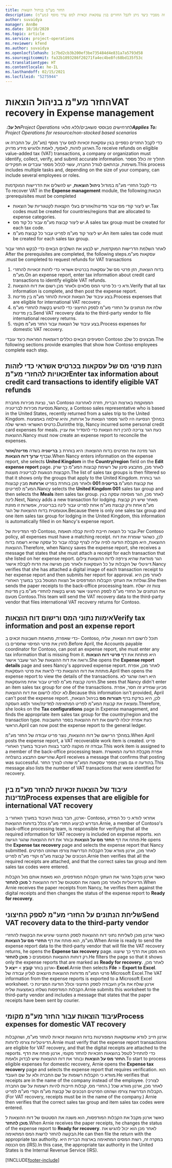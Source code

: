 ```yaml
---
title: החזר מע"מ בניהול הוצאות
description: נושא זה מסביר כיצד ניתן לקבל החזרים בגין עסקאות זכאיות למס ערך מוסף (מע"מ).
author: suvaidya
manager: AnnBe
ms.date: 10/10/2020
ms.topic: article
ms.service: project-operations
ms.reviewer: kfend
ms.author: suvaidya
ms.openlocfilehash: 1c7bd2cb3b200ef3be735484d4e831a7a5793d58
ms.sourcegitcommit: fa32b1893286f20271fa4ec4be8fc68bd135f53c
ms.translationtype: HT
ms.contentlocale: he-IL
ms.lasthandoff: 02/15/2021
ms.locfileid: "5275944"
---
```

# <a name="vat-recovery-in-expense-management"></a><span data-ttu-id="c44aa-103">החזר מע"מ בניהול הוצאות</span><span class="sxs-lookup"><span data-stu-id="c44aa-103">VAT recovery in Expense management</span></span>

<span data-ttu-id="c44aa-104">_**חל על:** ‏Project Operations לתרחישים מבוססי משאבים/ללא מלאי_</span><span class="sxs-lookup"><span data-stu-id="c44aa-104">_**Applies To:** Project Operations for resource/non-stocked based scenarios_</span></span>

<span data-ttu-id="c44aa-105">כדי לקבל החזרים כספיים בגין עסקאות זכאיות למס ערך מוסף (מע"מ), על החברה או הארגון לזהות, לאסוף, לאמת ולהגיש מידע מדויק.</span><span class="sxs-lookup"><span data-stu-id="c44aa-105">To receive refunds on eligible value-added tax (VAT) transactions, a company or organization must identify, collect, verify, and submit accurate information.</span></span> <span data-ttu-id="c44aa-106">תהליך זה כולל מספר משימות, ובהתאם לגודל החברה, עשוי לכלול מספר עובדים או תפקידים.</span><span class="sxs-lookup"><span data-stu-id="c44aa-106">This process includes multiple tasks and, depending on the size of your company, can include several employees or roles.</span></span>

<span data-ttu-id="c44aa-107">כדי לקבל החזרי מע"מ במודול **ניהול הוצאות**, יש להשלים את ה‏‫דרישות המוקדמות הבאות:</span><span class="sxs-lookup"><span data-stu-id="c44aa-107">To recover VAT in the **Expense management** module, the following prerequisites must be completed:</span></span>

- <span data-ttu-id="c44aa-108">יש ליצור קודי מס עבור מדינות/אזורים בעלי הקצאות לקטגוריות של הוצאות.</span><span class="sxs-lookup"><span data-stu-id="c44aa-108">Tax codes must be created for countries/regions that are allocated to expense categories.</span></span>
- <span data-ttu-id="c44aa-109">יש ליצור קבוצת מע"מ עבור כל קוד מס.</span><span class="sxs-lookup"><span data-stu-id="c44aa-109">A sales tax group must be created for each tax code.</span></span>
- <span data-ttu-id="c44aa-110">יש ליצור קוד מע"מ לפריט עבור כל קבוצת מע"מ.</span><span class="sxs-lookup"><span data-stu-id="c44aa-110">An item sales tax code must be created for each sales tax group.</span></span>

<span data-ttu-id="c44aa-111">לאחר השלמת ‏‫הדרישות המוקדמות, יש לבצע את השלבים הבאים כדי לבקש החזר עבור עסקאות מע"מ.</span><span class="sxs-lookup"><span data-stu-id="c44aa-111">After the prerequisites are completed, the following steps must be completed to request refunds for VAT transactions.</span></span>

1. <span data-ttu-id="c44aa-112">בדוח הוצאות, הזן פרטי מס של עסקאות בכרטיס אשראי כדי לזהות זכאויות להחזרי מע"מ.</span><span class="sxs-lookup"><span data-stu-id="c44aa-112">On an expense report, enter tax information about credit card transactions to identify eligible VAT refunds.</span></span>
2. <span data-ttu-id="c44aa-113">ודא כי כל פרטי המס מלאים ולאחר מכן רשום את דוח ההוצאות.</span><span class="sxs-lookup"><span data-stu-id="c44aa-113">Verify that all tax information is complete, and then post the expense report.</span></span>
3. <span data-ttu-id="c44aa-114">בצע עיבוד של הוצאות זכאיות להחזר מע"מ בין מדינות.</span><span class="sxs-lookup"><span data-stu-id="c44aa-114">Process expenses that are eligible for international VAT recovery.</span></span>
4. <span data-ttu-id="c44aa-115">שלח את הנתונים על החזרי מע"מ לספק החיצוני כדי להגיש בקשות להחזרי מע"מ בין מדינות.</span><span class="sxs-lookup"><span data-stu-id="c44aa-115">Send VAT recovery data to the third-party vendor to file international recovery returns.</span></span>
5. <span data-ttu-id="c44aa-116">בצע עיבוד של הוצאות עבור החזר מע"מ מקומי.</span><span class="sxs-lookup"><span data-stu-id="c44aa-116">Process expenses for domestic VAT recovery.</span></span>

<span data-ttu-id="c44aa-117">הסעיפים הבאים כוללים דוגמאות המראות כיצד עובדי Contoso מבצעים כל שלב.</span><span class="sxs-lookup"><span data-stu-id="c44aa-117">The following sections provide examples that show how Contoso employees complete each step.</span></span>

## <a name="enter-tax-information-about-credit-card-transactions-to-identify-eligible-vat-refunds"></a><span data-ttu-id="c44aa-118">הזנת פרטי מס של עסקאות בכרטיס אשראי כדי לזהות זכאויות להחזרי מע"מ</span><span class="sxs-lookup"><span data-stu-id="c44aa-118">Enter tax information about credit card transactions to identify eligible VAT refunds</span></span>

<span data-ttu-id="c44aa-119">הגר, נציגת מכירות מחברת Contoso הממוקמת בארצות הברית, חזרה לאחרונה מנסיעת מכירות לבריטניה.</span><span class="sxs-lookup"><span data-stu-id="c44aa-119">Nancy, a Contoso sales representative who is based in the United States, recently returned from a sales trip to the United Kingdom.</span></span> <span data-ttu-id="c44aa-120">במהלך הנסיעה היו להגר מספר הוצאות על ארוחות, והיא שילמה באמצעות כרטיס האשראי האישי שלה.</span><span class="sxs-lookup"><span data-stu-id="c44aa-120">Durinthe trip, Nancy incurred some personal credit card expenses for meals.</span></span> <span data-ttu-id="c44aa-121">כעת הגר צריכה להכין דוח הוצאות כדי להסדיר את עניין ההוצאות.</span><span class="sxs-lookup"><span data-stu-id="c44aa-121">Nancy must now create an expense report to reconcile the expenses.</span></span>

<span data-ttu-id="c44aa-122">הגר מזינה את הפרטים בדוח ההוצאות: היא בוחרת ב **בריטניה** בשדה **מדינה/אזור** שבדף **ערוך דוח הוצאות**.</span><span class="sxs-lookup"><span data-stu-id="c44aa-122">When Nancy enters information on the expense report, she selects **United Kingdom** in the **Country/region** field on the **Edit expense report** page.</span></span> <span data-ttu-id="c44aa-123">לאחר מכן, מתבצע סינון של רשימת קבוצות המע"מ כך שרק הקבוצות הנוגעות לבריטניה מוצגות.</span><span class="sxs-lookup"><span data-stu-id="c44aa-123">The list of sales tax groups is then filtered so that it shows only the groups that apply to the United Kingdom.</span></span> <span data-ttu-id="c44aa-124">הגר בוחרת את קבוצת המע"מ **בריטניה 001** ולאחר מכן בוחרת בפריט **ארוחות** מבין קבוצות המע"מ לפריטים.</span><span class="sxs-lookup"><span data-stu-id="c44aa-124">Nancy selects the **United Kingdom 001** sales tax group and then selects the **Meals** item sales tax group.</span></span> <span data-ttu-id="c44aa-125">לאחר מכן, הגר מוסיפה עסקה בגין לינה.</span><span class="sxs-lookup"><span data-stu-id="c44aa-125">Next, Nancy adds a new transaction for lodging.</span></span> <span data-ttu-id="c44aa-126">מאחר שיש רק קבוצת מע"מ אחת ורק קבוצת מע"מ אחת לפריט עבור לינה בבריטניה, אפשרות זו מוזנת אוטומטית בדוח ההוצאות של הגר.</span><span class="sxs-lookup"><span data-stu-id="c44aa-126">Because there is only one sales tax group and one item sales tax group for lodging in the United Kingdom, this information is automatically filled in on Nancy's expense report.</span></span>

<span data-ttu-id="c44aa-127">לפי המדיניות של Contoso, עבור כל הוצאה חייבת להיות קבלה תואמת.</span><span class="sxs-lookup"><span data-stu-id="c44aa-127">Per Contoso policy, all expenses must have a matching receipt.</span></span> <span data-ttu-id="c44aa-128">לכן, כשהגר שומרת את דוח ההוצאות, היא מקבלת הודעה לפיה עליה לצרף קבלה עבור כל עסקה שהיא רשמה בדוח ההוצאות.</span><span class="sxs-lookup"><span data-stu-id="c44aa-128">Therefore, when Nancy saves the expense report, she receives a message that states that she must attach a receipt for each transaction that she listed on her expense report.</span></span> <span data-ttu-id="c44aa-129">הגר מוודאת שהיא צירפה לדוח ההוצאות צילום דיגיטלי של הקבלות על כל העסקאות ולאחר מכן מגישה את הדוח לקבלת אישור.</span><span class="sxs-lookup"><span data-stu-id="c44aa-129">Nancy verifies that she has attached a digital image of each transaction receipt to her expense report and then submits her report for approval.</span></span> <span data-ttu-id="c44aa-130">לאחר מכן היא שולחת את העתקי הקבלות המודפסים אל הצוות המטפל בכך במערך האחורי.</span><span class="sxs-lookup"><span data-stu-id="c44aa-130">She then sends the paper receipts to the back-office processing team.</span></span> <span data-ttu-id="c44aa-131">צוות זה ישלח את הנתונים על החזרי מע"מ לספק החיצוני אשר מגיש בקשות להחזרי מע"מ בין מדינות מטעם Contoso.</span><span class="sxs-lookup"><span data-stu-id="c44aa-131">This team will send the VAT recovery data to the third-party vendor that files international VAT recovery returns for Contoso.</span></span>

## <a name="verify-tax-information-and-post-an-expense-report"></a><span data-ttu-id="c44aa-132">אימות נתוני המס ורישום דוח הוצאות</span><span class="sxs-lookup"><span data-stu-id="c44aa-132">Verify tax information and post an expense report</span></span>

<span data-ttu-id="c44aa-133">כדי שאפרת, מתאמת חשבונות זכאים ב- Contoso, תוכל לרשום דוח הוצאות, עליה להזין את פרטי המיסוי שחסרים בו.</span><span class="sxs-lookup"><span data-stu-id="c44aa-133">Before April, the Accounts payable coordinator for Contoso, can post an expense report, she must enter any tax information that is missing from it.</span></span> <span data-ttu-id="c44aa-134">היא פותחת את דף **פרטי דוח הוצאות** ורואה את דוח ההוצאות של הגר שעבר אישור.</span><span class="sxs-lookup"><span data-stu-id="c44aa-134">She opens the **Expense report details** page and sees Nancy's approved expense report.</span></span> <span data-ttu-id="c44aa-135">לאחר מכן, אפרת פותחת את דוח ההוצאות כדי לראות את פרטי העסקאות.</span><span class="sxs-lookup"><span data-stu-id="c44aa-135">April then opens the expense report to view the details of the transactions.</span></span> <span data-ttu-id="c44aa-136">היא רואה שהגר לא הזינה קבוצת מע"מ לפריט עבור אחת מהעסקאות.</span><span class="sxs-lookup"><span data-stu-id="c44aa-136">She sees that Nancy didn't enter an item sales tax group for one of the transactions.</span></span> <span data-ttu-id="c44aa-137">מכיוון שמידע זה חסר, אפרת לא יכולה לרשום את דוח ההוצאות.</span><span class="sxs-lookup"><span data-stu-id="c44aa-137">Because this information isn't provided, April can't post the expense report.</span></span> <span data-ttu-id="c44aa-138">לכן, היא בודקת בדף **תצורות מס** בניהול הוצאות, ומוצאת את קבוצת המע"מ לפריט המתאימה למדינה/אזור ולסוג העסקה.</span><span class="sxs-lookup"><span data-stu-id="c44aa-138">Therefore, she looks on the **Tax configurations** page in Expense management, and finds the appropriate item sales tax group for the country/region and the transaction type.</span></span> <span data-ttu-id="c44aa-139">כעת אפרת יכולה לרשום את דוח ההוצאות בספר החשבונות הראשי.</span><span class="sxs-lookup"><span data-stu-id="c44aa-139">April can now post the expense report to the general ledger.</span></span>

<span data-ttu-id="c44aa-140">במהלך הרישום של דוח ההוצאות, נוצר פריט עבודה של החזר מע"מ.</span><span class="sxs-lookup"><span data-stu-id="c44aa-140">When April posts the expense report, a VAT recoverable work item is created.</span></span> <span data-ttu-id="c44aa-141">פריט עבודה זה מוקצה לחבר בצוות העיבוד במערך האחורי.</span><span class="sxs-lookup"><span data-stu-id="c44aa-141">This work item is assigned to a member of the back-office processing team.</span></span> <span data-ttu-id="c44aa-142">אפרת מקבלת הודעה המאשרת שהרישום התבצע בהצלחה.</span><span class="sxs-lookup"><span data-stu-id="c44aa-142">April receives a message that confirms that posting was successful.</span></span> <span data-ttu-id="c44aa-143">בהודעה זו גם מצוין מספר עסקאות המע"מ שזוהו לצורך החזר.</span><span class="sxs-lookup"><span data-stu-id="c44aa-143">This message also lists the number of VAT transactions that were identified for recovery.</span></span>

## <a name="process-expenses-that-are-eligible-for-international-vat-recovery"></a><span data-ttu-id="c44aa-144">עיבוד של הוצאות זכאיות להחזר מע"מ בין מדינות</span><span class="sxs-lookup"><span data-stu-id="c44aa-144">Process expenses that are eligible for international VAT recovery</span></span>

<span data-ttu-id="c44aa-145">ארנון, חבר בצוות העיבוד במערך האחורי ב- Contoso, אחראי לוודא כי כל המידע הנדרש לביצוע החזרי מע"מ נכלל בדוחות ההוצאות.</span><span class="sxs-lookup"><span data-stu-id="c44aa-145">Arnie, a member of Contoso's back-office processing team, is responsible for verifying that all the required information for VAT recovery is included on expense reports.</span></span> <span data-ttu-id="c44aa-146">הוא פותח את דף **החזר מס על הוצאות** ובוחר את דוח ההוצאות שהגר הגישה.</span><span class="sxs-lookup"><span data-stu-id="c44aa-146">He opens the **Expense tax recovery** page and selects the expense report that Nancy submitted.</span></span> <span data-ttu-id="c44aa-147">לאחר מכן, ארנון מוודא שכל הקבלות הנדרשות צורפו ושהוזנו הפרטים הנכונים של קבוצת מע"מ וקודי מע"מ לפריט.</span><span class="sxs-lookup"><span data-stu-id="c44aa-147">Arnie then verifies that all the required receipts are attached, and that the correct sales tax group and item sales tax codes were entered.</span></span>

<span data-ttu-id="c44aa-148">כאשר ארנון מקבל מהגר את העתקי הקבלות המודפסים, הוא מאמת אותם מול הקבלות הדיגיטליות ולאחר מכן משנה את הסטטוס של דוח ההוצאות ל **מוכן להחזר**.</span><span class="sxs-lookup"><span data-stu-id="c44aa-148">When Arnie receives the paper receipts from Nancy, he verifies them against the digital receipts and then changes the status of the expense report to **Ready for recovery**.</span></span>

## <a name="send-vat-recovery-data-to-the-third-party-vendor"></a><span data-ttu-id="c44aa-149">שליחת הנתונים על החזרי מע"מ לספק החיצוני</span><span class="sxs-lookup"><span data-stu-id="c44aa-149">Send VAT recovery data to the third-party vendor</span></span>

<span data-ttu-id="c44aa-150">כאשר ארנון מוכן לשליחת נתוני דוח ההוצאות לספק החיצוני שיגיש את הבקשות להחזרי מע"מ, הוא פותח את דף **החזרי מס על הוצאות**.</span><span class="sxs-lookup"><span data-stu-id="c44aa-150">When Arnie is ready to send the expense report data to the third-party vendor that will file the VAT recovery returns, he opens the **Expense tax recovery** page.</span></span> <span data-ttu-id="c44aa-151">הוא מסנן את הדף כך שיוצגו רק דוחות ההוצאות המסומנים כ **מוכן להחזר**.</span><span class="sxs-lookup"><span data-stu-id="c44aa-151">He filters the page so that it shows only the expense reports that are marked as **Ready for recovery**.</span></span> <span data-ttu-id="c44aa-152">לאחר מכן, ארנון בוחר **קובץ** &gt; **ייצא ל- Excel**.</span><span class="sxs-lookup"><span data-stu-id="c44aa-152">Arnie then selects **File** &gt; **Export to Excel**.</span></span> <span data-ttu-id="c44aa-153">פרטי המע"מ מדוחות ההוצאות מיוצאים לגליון עבודה של Microsoft Excel.</span><span class="sxs-lookup"><span data-stu-id="c44aa-153">The VAT information from the expense reports is exported to a Microsoft Excel worksheet.</span></span> <span data-ttu-id="c44aa-154">ארנון שולח את גליון העבודה לספק החיצוני וכולל הודעה המציינת כי הקבלות המודפסות נשלחו באמצעות שליח.</span><span class="sxs-lookup"><span data-stu-id="c44aa-154">Arnie submits this worksheet to the third-party vendor and includes a message that states that the paper receipts have been sent by courier.</span></span>

## <a name="process-expenses-for-domestic-vat-recovery"></a><span data-ttu-id="c44aa-155">עיבוד הוצאות עבור החזר מע"מ מקומי</span><span class="sxs-lookup"><span data-stu-id="c44aa-155">Process expenses for domestic VAT recovery</span></span>

<span data-ttu-id="c44aa-156">ארנון חייב לוודא שהעסקאות המפורטות בדוח ההוצאות זכאיות להחזר מע"מ, ושהקבלות הדיגיטליות צורפו לדוחות.</span><span class="sxs-lookup"><span data-stu-id="c44aa-156">Arnie must verify that the expense report transactions are eligible for VAT recovery, and that the digital receipts are attached to the reports.</span></span> <span data-ttu-id="c44aa-157">כדי להתחיל לטפל בהוצאות הזכאיות להחזר מקומי, ארנון פותח את הדף **החזר מס על הוצאות** ובוחר את דוח ההוצאות שיש לבדוק ולאמת.</span><span class="sxs-lookup"><span data-stu-id="c44aa-157">To start to process eligible expenses for domestic recovery, Arnie opens the **Expense tax recovery** page and selects the expense report that requires verification.</span></span> <span data-ttu-id="c44aa-158">הוא מוודא כי הקבלות רשומות על שם החברה ולא על שם העובד.</span><span class="sxs-lookup"><span data-stu-id="c44aa-158">He verifies that receipts are in the name of the company instead of the employee.</span></span> <span data-ttu-id="c44aa-159">(לצורכי החזרי מס, קבלות חייבות להיות רשומות על שם החברה.) לאחר מכן, ארנון מוודא שכל הקבלות הנדרשות צורפו ושהוזנו הפרטים הנכונים של קבוצת מע"מ וקודי מע"מ לפריט.</span><span class="sxs-lookup"><span data-stu-id="c44aa-159">(For VAT recovery, receipts must be in the name of the company.) Arnie then verifies that the correct sales tax group and item sales tax codes were entered.</span></span>

<span data-ttu-id="c44aa-160">כאשר ארנון מקבל את הקבלות המודפסות, הוא משנה את הסטטוס של דוח ההוצאות ל **מוכן להחזר**.</span><span class="sxs-lookup"><span data-stu-id="c44aa-160">When Arnie receives the paper receipts, he changes the status of the expense report to **Ready for recovery**.</span></span> <span data-ttu-id="c44aa-161">לאחר מכן הוא יכול להגיש את הבקשה להחזר לרשות המס המתאימה.</span><span class="sxs-lookup"><span data-stu-id="c44aa-161">He can then file the return with the appropriate tax authority.</span></span> <span data-ttu-id="c44aa-162">במקרה זה, רשות המסים המתאימה בארצות הברית היא מס הכנסה (IRS).</span><span class="sxs-lookup"><span data-stu-id="c44aa-162">In this case, the appropriate tax authority in the United States is the Internal Revenue Service (IRS).</span></span>


[!INCLUDE[footer-include](../includes/footer-banner.md)]